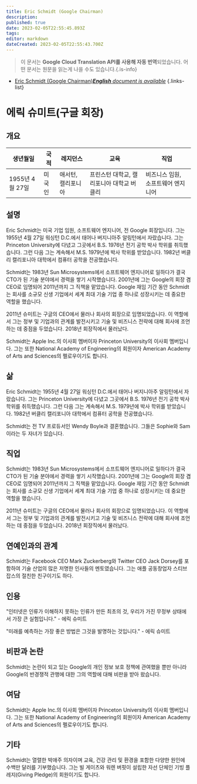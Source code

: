 ```yaml
---
title: Eric Schmidt (Google Chairman)
description: 
published: true
date: 2023-02-05T22:55:45.893Z
tags: 
editor: markdown
dateCreated: 2023-02-05T22:55:43.700Z
---
```


> 이 문서는 **Google Cloud Translation API를 사용해 자동 번역**되었습니다.
어떤 문서는 원문을 읽는게 나을 수도 있습니다.{.is-info}



- [Eric Schmidt (Google Chairman)***English** document is available*](/en/Knowledge-base/Dictionary/Person/eric-schmidt-google-chairman)
{.links-list}


# 에릭 슈미트(구글 회장)

## 개요

| 생년월일 | 국적 | 레지던스 | 교육 | 직업 |
| ------------- | ----------- | --------- | --------- | ---------- |
| 1955년 4월 27일 | 미국인 | 애서턴, 캘리포니아 | 프린스턴 대학교, 캘리포니아 대학교 버클리 | 비즈니스 임원, 소프트웨어 엔지니어 |

## 설명

Eric Schmidt는 미국 기업 임원, 소프트웨어 엔지니어, 전 Google 회장입니다. 그는 1955년 4월 27일 워싱턴 D.C.에서 태어나 버지니아주 알링턴에서 자랐습니다. 그는 Princeton University에 다녔고 그곳에서 B.S. 1976년 전기 공학 박사 학위를 취득했습니다. 그런 다음 그는 계속해서 M.S. 1979년에 박사 학위를 받았습니다. 1982년 버클리 캘리포니아 대학에서 컴퓨터 공학을 전공했습니다.

Schmidt는 1983년 Sun Microsystems에서 소프트웨어 엔지니어로 일하다가 결국 CTO가 된 기술 분야에서 경력을 쌓기 시작했습니다. 2001년에 그는 Google의 회장 겸 CEO로 임명되어 2011년까지 그 직책을 맡았습니다. Google 재임 기간 동안 Schmidt는 회사를 소규모 신생 기업에서 세계 최대 기술 기업 중 하나로 성장시키는 데 중요한 역할을 했습니다.

2011년 슈미트는 구글의 CEO에서 물러나 회사의 회장으로 임명되었습니다. 이 역할에서 그는 정부 및 기업과의 관계를 발전시키고 기술 및 비즈니스 전략에 대해 회사에 조언하는 데 중점을 두었습니다. 2018년 회장직에서 물러났다.

Schmidt는 Apple Inc.의 이사회 멤버이자 Princeton University의 이사회 멤버입니다. 그는 또한 National Academy of Engineering의 회원이자 American Academy of Arts and Sciences의 펠로우이기도 합니다.

## 삶

Eric Schmidt는 1955년 4월 27일 워싱턴 D.C.에서 태어나 버지니아주 알링턴에서 자랐습니다. 그는 Princeton University에 다녔고 그곳에서 B.S. 1976년 전기 공학 박사 학위를 취득했습니다. 그런 다음 그는 계속해서 M.S. 1979년에 박사 학위를 받았습니다. 1982년 버클리 캘리포니아 대학에서 컴퓨터 공학을 전공했습니다.

Schmidt는 전 TV 프로듀서인 Wendy Boyle과 결혼했습니다. 그들은 Sophie와 Sam이라는 두 자녀가 있습니다.

## 직업

Schmidt는 1983년 Sun Microsystems에서 소프트웨어 엔지니어로 일하다가 결국 CTO가 된 기술 분야에서 경력을 쌓기 시작했습니다. 2001년에 그는 Google의 회장 겸 CEO로 임명되어 2011년까지 그 직책을 맡았습니다. Google 재임 기간 동안 Schmidt는 회사를 소규모 신생 기업에서 세계 최대 기술 기업 중 하나로 성장시키는 데 중요한 역할을 했습니다.

2011년 슈미트는 구글의 CEO에서 물러나 회사의 회장으로 임명되었습니다. 이 역할에서 그는 정부 및 기업과의 관계를 발전시키고 기술 및 비즈니스 전략에 대해 회사에 조언하는 데 중점을 두었습니다. 2018년 회장직에서 물러났다.

## 연예인과의 관계

Schmidt는 Facebook CEO Mark Zuckerberg와 Twitter CEO Jack Dorsey를 포함하여 기술 산업의 많은 저명한 인사들의 멘토였습니다. 그는 애플 공동창업자 스티브 잡스의 절친한 친구이기도 하다.

## 인용

"인터넷은 인류가 이해하지 못하는 인류가 만든 최초의 것, 우리가 가진 무정부 상태에서 가장 큰 실험입니다." - 에릭 슈미트

"미래를 예측하는 가장 좋은 방법은 그것을 발명하는 것입니다." - 에릭 슈미트

## 비판과 논란

Schmidt는 논란이 되고 있는 Google의 개인 정보 보호 정책에 관여했을 뿐만 아니라 Google의 반경쟁적 관행에 대한 그의 역할에 대해 비판을 받아 왔습니다.

## 여담

Schmidt는 Apple Inc.의 이사회 멤버이자 Princeton University의 이사회 멤버입니다. 그는 또한 National Academy of Engineering의 회원이자 American Academy of Arts and Sciences의 펠로우이기도 합니다.

## 기타

Schmidt는 열렬한 박애주 의자이며 교육, 건강 관리 및 환경을 포함한 다양한 원인에 수백만 달러를 기부했습니다. 그는 빌 게이츠와 워렌 버핏이 설립한 자선 단체인 기빙 플레지(Giving Pledge)의 회원이기도 합니다.